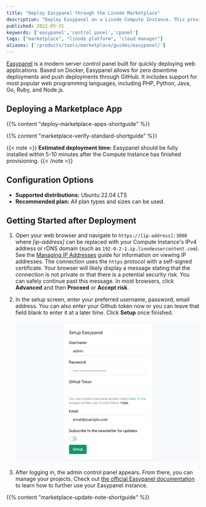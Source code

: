```yaml
---
title: "Deploy Easypanel through the Linode Marketplace"
description: "Deploy Easypanel on a Linode Compute Instance. This provides a modern server control panel which uses Docker."
published: 2022-05-31
keywords: ['easypanel','control panel','cpanel']
tags: ["marketplace", "linode platform", "cloud manager"]
aliases: ['/products/tools/marketplace/guides/easypanel/']
---
```


[Easypanel](https://easypanel.io) is a modern server control panel built for quickly deploying web applications. Based on Docker, Easypanel allows for zero downtime deployments and push deployments through GitHub. It includes support for most popular web programming languages, including PHP, Python, Java, Go, Ruby, and Node.js.

## Deploying a Marketplace App

{{% content "deploy-marketplace-apps-shortguide" %}}

{{% content "marketplace-verify-standard-shortguide" %}}

{{< note >}}
**Estimated deployment time:** Easypanel should be fully installed within 5-10 minutes after the Compute Instance has finished provisioning.
{{< /note >}}

## Configuration Options

- **Supported distributions:** Ubuntu 22.04 LTS
- **Recommended plan:** All plan types and sizes can be used.

## Getting Started after Deployment

1.  Open your web browser and navigate to `https://[ip-address]:3000` where *[ip-address]* can be replaced with your Compute Instance's IPv4 address or rDNS domain (such as `192-0-2-1.ip.linodeusercontent.com`). See the [Managing IP Addresses](/docs/products/compute/compute-instances/guides/manage-ip-addresses/) guide for information on viewing IP addresses. The connection uses the `https` protocol with a self-signed certificate. Your browser will likely display a message stating that the connection is not private or that there is a potential security risk. You can safely continue past this message. In most browsers, click **Advanced** and then **Proceed** or **Accept risk**.

1. In the setup screen, enter your preferred username, password, email address. You can also enter your Github token now or you can leave that field blank to enter it at a later time. Click **Setup** once finished.

    ![Screenshot of the Easypanel setup page](easypanel-setup.png)

1. After logging in, the admin control panel appears. From there, you can manage your projects. Check out [the official Easypanel documentation](https://easypanel.io/docs) to learn how to further use your Easypanel instance.

{{% content "marketplace-update-note-shortguide" %}}